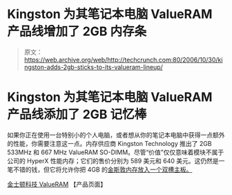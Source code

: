 # Kingston 为其笔记本电脑 ValueRAM 产品线增加了 2GB 内存条

> 原文：<https://web.archive.org/web/http://techcrunch.com:80/2006/10/30/kingston-adds-2gb-sticks-to-its-valueram-lineup/>

# Kingston 为其笔记本电脑 ValueRAM 产品线添加了 2GB 记忆棒

如果你正在使用一台特别小的个人电脑，或者想从你的笔记本电脑中获得一点额外的性能，你需要注意这一点。内存供应商 Kingston Technology 推出了 2GB 533MHz 和 667 MHz ValueRAM SO-DIMM。尽管“价值”仅仅意味着模块不属于公司的 HyperX 性能内存；它们的售价分别为 589 美元和 640 美元。这仍然是一笔不错的钱，但它将允许你把 4GB 的[金斯敦内存放入一个双槽主板。](https://web.archive.org/web/20201126165515/https://crunchbase.com/organization/kingston)

[金士顿科技 ValueRAM](https://web.archive.org/web/20201126165515/http://www.valueram.com/notebook/memory.asp) 【产品页面】